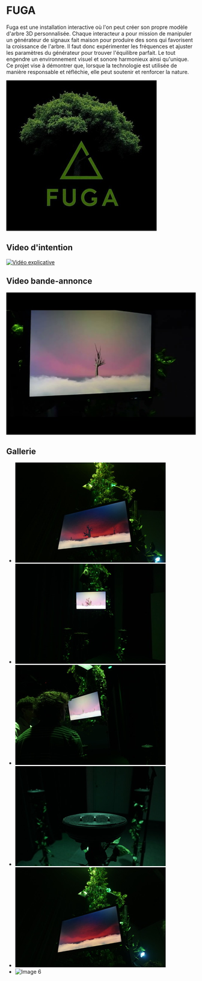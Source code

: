
# FUGA
Fuga est une installation interactive où l'on peut créer son propre modèle d'arbre 3D personnalisée. Chaque interacteur a pour mission de manipuler un générateur de signaux fait maison pour produire des sons qui favorisent la croissance de l'arbre. Il faut donc expérimenter les fréquences et ajuster les paramètres du générateur pour trouver l'équilibre parfait. Le tout engendre un environnement visuel et sonore harmonieux ainsi qu'unique. Ce projet vise à démontrer que, lorsque la technologie est utilisée de manière responsable et réfléchie, elle peut soutenir et renforcer la nature. 

![...](Assets/Images/logo/logo.jpg)

## Video d'intention
[![Vidéo explicative](https://img.youtube.com/vi/rhUf4A05L-w/0.jpg)](https://youtu.be/rhUf4A05L-w)


## Video bande-annonce
[![Vidéo promotionnel](Assets/Images/Realisation/fuga-teaser.jpg)](https://www.youtube.com/watch?v=Kewei-WQA5w)

## Gallerie

* ![Image 1](Assets/Images/maquette/ecran1.jpg)
* ![Image 1](Assets/Images/maquette/face.jpg)
* ![Image 1](Assets/Images/maquette/haut.jpg)
* ![Image 1](Assets/Images/maquette/support.jpg)
* ![Image 1](Assets/Images/maquette/ecran.jpg)
* ![Image 6](https://placehold.co/400x400?text=6+image)

